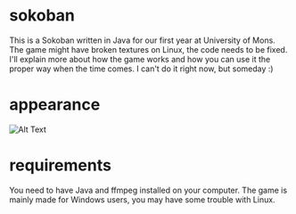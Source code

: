 # sokoban
This is a Sokoban written in Java for our first year at University of Mons.
The game might have broken textures on Linux, the code needs to be fixed.
I'll explain more about how the game works and how you can use it the proper way when the time comes.
I can't do it right now, but someday :)

# appearance 
![Alt Text](https://i.ibb.co/02KbkzB/ezgif-3-a2b5f14d84.gif)

# requirements
You need to have Java and ffmpeg installed on your computer.
The game is mainly made for Windows users, you may have some trouble with Linux.
